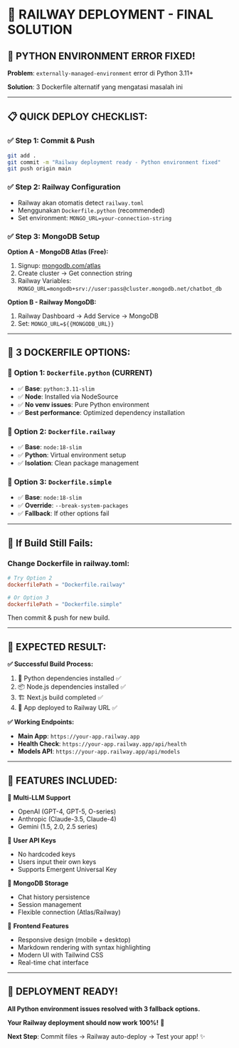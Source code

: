 # 🎯 RAILWAY DEPLOYMENT - FINAL SOLUTION

## 🚨 **PYTHON ENVIRONMENT ERROR FIXED!**

**Problem**: `externally-managed-environment` error di Python 3.11+

**Solution**: 3 Dockerfile alternatif yang mengatasi masalah ini

---

## 📋 **QUICK DEPLOY CHECKLIST:**

### ✅ **Step 1: Commit & Push**
```bash
git add .
git commit -m "Railway deployment ready - Python environment fixed"  
git push origin main
```

### ✅ **Step 2: Railway Configuration** 
- Railway akan otomatis detect `railway.toml`
- Menggunakan `Dockerfile.python` (recommended)
- Set environment: `MONGO_URL=your-connection-string`

### ✅ **Step 3: MongoDB Setup**

**Option A - MongoDB Atlas (Free):**
1. Signup: [mongodb.com/atlas](https://mongodb.com/atlas)
2. Create cluster → Get connection string
3. Railway Variables: `MONGO_URL=mongodb+srv://user:pass@cluster.mongodb.net/chatbot_db`

**Option B - Railway MongoDB:**
1. Railway Dashboard → Add Service → MongoDB
2. Set: `MONGO_URL=${{MONGODB_URL}}`

---

## 🔧 **3 DOCKERFILE OPTIONS:**

### 🥇 **Option 1: `Dockerfile.python` (CURRENT)**
- ✅ **Base**: `python:3.11-slim` 
- ✅ **Node**: Installed via NodeSource
- ✅ **No venv issues**: Pure Python environment
- ✅ **Best performance**: Optimized dependency installation

### 🥈 **Option 2: `Dockerfile.railway`** 
- ✅ **Base**: `node:18-slim`
- ✅ **Python**: Virtual environment setup
- ✅ **Isolation**: Clean package management

### 🥉 **Option 3: `Dockerfile.simple`**
- ✅ **Base**: `node:18-slim` 
- ✅ **Override**: `--break-system-packages`
- ✅ **Fallback**: If other options fail

---

## 🔄 **If Build Still Fails:**

### Change Dockerfile in railway.toml:
```toml
# Try Option 2
dockerfilePath = "Dockerfile.railway"

# Or Option 3  
dockerfilePath = "Dockerfile.simple"
```

Then commit & push for new build.

---

## 🎯 **EXPECTED RESULT:**

**✅ Successful Build Process:**
1. 🐍 Python dependencies installed ✅
2. 📦 Node.js dependencies installed ✅  
3. 🏗️ Next.js build completed ✅
4. 🚀 App deployed to Railway URL ✅

**✅ Working Endpoints:**
- **Main App**: `https://your-app.railway.app`
- **Health Check**: `https://your-app.railway.app/api/health`
- **Models API**: `https://your-app.railway.app/api/models`

---

## 💎 **FEATURES INCLUDED:**

🤖 **Multi-LLM Support**
- OpenAI (GPT-4, GPT-5, O-series)  
- Anthropic (Claude-3.5, Claude-4)
- Gemini (1.5, 2.0, 2.5 series)

🔐 **User API Keys**
- No hardcoded keys
- Users input their own keys
- Supports Emergent Universal Key

💾 **MongoDB Storage** 
- Chat history persistence
- Session management
- Flexible connection (Atlas/Railway)

📱 **Frontend Features**
- Responsive design (mobile + desktop)
- Markdown rendering with syntax highlighting
- Modern UI with Tailwind CSS
- Real-time chat interface

---

## 🎉 **DEPLOYMENT READY!**

**All Python environment issues resolved with 3 fallback options.**

**Your Railway deployment should now work 100%!** 🚀

**Next Step**: Commit files → Railway auto-deploy → Test your app! ✨
